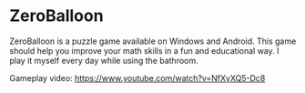 # ZeroBalloon
ZeroBalloon is a puzzle game available on Windows and Android. This game should help you improve your math skills in a fun and educational way. I play it myself every day while using the bathroom. 

Gameplay video: https://www.youtube.com/watch?v=NfXyXQ5-Dc8
